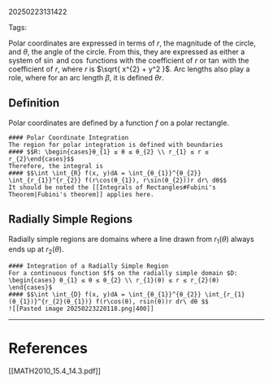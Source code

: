 20250223131422

Tags:

Polar coordinates are expressed in terms of $r$, the magnitude of the circle, and $θ$, the angle of the circle. From this, they are expressed as either a system of $\sin$ and $\cos$ functions with the coefficient of $r$ or $\tan$ with the coefficient of $r$, where $r$ is $\sqrt{ x^{2} + y^2 }$. Arc lengths also play a role, where for an arc length $β$, it is defined $θr$. 

## Definition
Polar coordinates are defined by a function $f$ on a polar rectangle.
```ad-formula
#### Polar Coordinate Integration
The region for polar integration is defined with boundaries
#### $$R: \begin{cases}θ_{1} ≤ θ ≤ θ_{2} \\ r_{1} ≤ r ≤ r_{2}\end{cases}$$
Therefore, the integral is 
#### $$\int \int_{R} f(x, y)dA = \int_{θ_{1}}^{θ_{2}} \int_{r_{1}}^{r_{2}} f(r\cos(θ_{1}), r\sin(θ_{2}))r dr\ dθ$$
It should be noted the [[Integrals of Rectangles#Fubini's Theorem|Fubini's theorem]] applies here.
```

## Radially Simple Regions
Radially simple regions are domains where a line drawn from $r_{1}(θ)$ always ends up at $r_{2}(θ)$. 
```ad-formula
#### Integration of a Radially Simple Region
For a continuous function $f$ on the radially simple domain $D: \begin{cases} θ_{1} ≤ θ ≤ θ_{2} \\ r_{1}(θ) ≤ r ≤ r_{2}(θ) \end{cases}$
#### $$\int \int_{D} f(x, y)dA = \int_{θ_{1}}^{θ_{2}} \int_{r_{1}(θ_{1})}^{r_{2}(θ_{1})} f(r\cos(θ), rsin(θ))r dr\ dθ $$
![[Pasted image 20250223220118.png|400]]
```
___
# References
[[MATH2010_15.4_14.3.pdf]]
